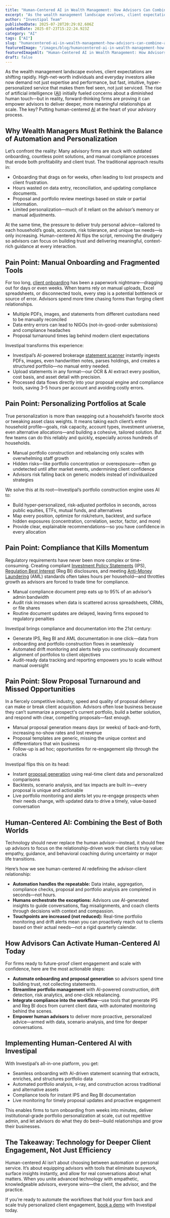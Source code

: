 ```yaml
---
title: "Human-Centered AI in Wealth Management: How Advisors Can Combine Automation with Personalized Client Engagement"
excerpt: "As the wealth management landscape evolves, client expectations are shifting rapidly. High-net-worth individuals and everyday investors alike now demand not just expertise and performance, but fast, intuitive,."
author: "Investipal Team"
publishedDate: 2025-07-28T20:29:02.606Z
updatedDate: 2025-07-23T15:22:24.923Z
category: "AI"
tags: ["AI"]
slug: "humancentered-ai-in-wealth-management-how-advisors-can-combine-automation-with-personalized-client-engagement"
featuredImage: "/images/blog/humancentered-ai-in-wealth-management-how-advisors-can-combine-automation-with-personalized-client-engagement__6880fa01d6846a925a88cc3f_How_20Personalized_20Portfolio_20Construction_20Is_20Reshaping_20Wealth_20Management_20_11_.png"
featuredImageAlt: "Human-Centered AI in Wealth Management: How Advisors Can Combine Automation with Personalized Client Engagement"
draft: false
---
```

<p id="">As the wealth management landscape evolves, client expectations are shifting rapidly. High-net-worth individuals and everyday investors alike now demand not just expertise and performance, but fast, intuitive, hyper-personalized service that makes them feel seen, not just serviced. The rise of artificial intelligence (<a href="/blog/tag/ai">AI</a>) initially fueled concerns about a diminished human touch—but in reality, forward-thinking firms are proving it can empower advisors to deliver deeper, more meaningful relationships at scale. The key? Putting human-centered <a href="/blog/tag/ai">AI</a> at the heart of your advisory process.</p><h2 id="">Why Wealth Managers Must Rethink the Balance of Automation and Personalization</h2><p id="">Let’s confront the reality: Many advisory firms are stuck with outdated onboarding, countless point solutions, and manual compliance processes that erode both profitability and client trust. The traditional approach results in:</p><ul id=""><li id="">Onboarding that drags on for weeks, often leading to lost prospects and client frustration.</li><li id="">Hours wasted on data entry, reconciliation, and updating compliance documents.</li><li id="">Proposal and portfolio review meetings based on stale or partial information.</li><li id="">Limited personalization—much of it reliant on the advisor’s memory or manual adjustments.</li></ul><p id="">At the same time, the pressure to deliver truly personal advice—tailored to each household’s goals, accounts, risk tolerance, and unique tax needs—is only increasing. Human-centered AI flips the script, removing the drudgery so advisors can focus on building trust and delivering meaningful, context-rich guidance at every interaction.</p><h2 id="">Pain Point: Manual Onboarding and Fragmented Tools</h2><p id="">For too long, <a href="/features/client-acquisition">client onboarding</a> has been a paperwork nightmare—dragging out for days or even weeks. When teams rely on manual uploads, Excel spreadsheets, or disconnected tools, every step is a potential bottleneck or source of error. Advisors spend more time chasing forms than forging client relationships.</p><ul id=""><li id="">Multiple PDFs, images, and statements from different custodians need to be manually reconciled</li><li id="">Data entry errors can lead to NIGOs (not-in-good-order submissions) and compliance headaches</li><li id="">Proposal turnaround times lag behind modern client expectations</li></ul><p id="">Investipal transforms this experience:</p><ul id=""><li id="">Investipal’s AI-powered brokerage <a href="/features/automated-statement-scanner">statement scanner</a> instantly ingests PDFs, images, even handwritten notes, parses holdings, and creates a structured portfolio—no manual entry needed.</li><li id="">Upload statements in any format—our OCR &amp; AI extract every position, cost basis, and asset detail with precision.</li><li id="">Processed data flows directly into your proposal engine and compliance tools, saving 3–5 hours per account and avoiding costly errors.</li></ul><h2 id="">Pain Point: Personalizing Portfolios at Scale</h2><p id="">True personalization is more than swapping out a household’s favorite stock or tweaking asset class weights. It means taking each client’s entire household profile—goals, risk capacity, account types, investment universe, even alternative allocations—and building a cohesive, tailored solution. But few teams can do this reliably and quickly, especially across hundreds of households.</p><ul id=""><li id="">Manual portfolio construction and rebalancing only scales with overwhelming staff growth</li><li id="">Hidden risks—like portfolio concentration or overexposure—often go undetected until after market events, undermining client confidence</li><li id="">Advisors risk falling back on generic models instead of individualized strategies</li></ul><p id="">We solve this at its root—Investipal’s portfolio construction engine uses AI to:</p><ul id=""><li id="">Build hyper-personalized, risk-adjusted portfolios in seconds, across public equities, ETFs, mutual funds, and alternatives</li><li id="">Map every position, optimize for risk/return, backtest, and surface hidden exposures (concentration, correlation, sector, factor, and more)</li><li id="">Provide clear, explainable recommendations—so you have confidence in every allocation</li></ul><h2 id="">Pain Point: Compliance that Kills Momentum</h2><p id="">Regulatory requirements have never been more complex or time-consuming. Creating compliant <a href="/features/investment-policy-statements">Investment Policy Statements</a> (IPS), <a href="/features/regulation-best-interest-generator">Regulation Best Interest</a> (Reg BI) disclosures, and meeting <a href="/blog/automated-aml-checks-financial-advisors-can-use-to-streamline-onboarding-and-maintain-compliance">Anti-Money Laundering</a> (AML) standards often takes hours per household—and throttles growth as advisors are forced to trade time for compliance.</p><ul id=""><li id="">Manual compliance document prep eats up to 95% of an advisor’s admin bandwidth</li><li id="">Audit risk increases when data is scattered across spreadsheets, CRMs, or file shares</li><li id="">Routine document updates are delayed, leaving firms exposed to regulatory penalties</li></ul><p id="">Investipal brings compliance and documentation into the 21st century:</p><ul id=""><li id="">Generate IPS, Reg BI and AML documentation in one click—data from onboarding and portfolio construction flows in seamlessly</li><li id="">Automated drift monitoring and alerts help you continuously document alignment of portfolios to client objectives</li><li id="">Audit-ready data tracking and reporting empowers you to scale without manual oversight</li></ul><h2 id="">Pain Point: Slow Proposal Turnaround and Missed Opportunities</h2><p id="">In a fiercely competitive industry, speed and quality of proposal delivery can make or break client acquisition. Advisors often lose business because they can’t summarize a prospect's current portfolio, build a better solution, and respond with clear, compelling proposals—fast enough.</p><ul id=""><li id="">Manual proposal generation means days (or weeks) of back-and-forth, increasing no-show rates and lost revenue</li><li id="">Proposal templates are generic, missing the unique context and differentiators that win business</li><li id="">Follow-up is ad hoc; opportunities for re-engagement slip through the cracks</li></ul><p id="">Investipal flips this on its head:</p><ul id=""><li id="">Instant <a href="/blog/how-to-create-professional-investment-proposals-in-under-10-minutes">proposal generation</a> using real-time client data and personalized comparisons</li><li id="">Backtests, scenario analysis, and tax impacts are built in—every proposal is unique and actionable</li><li id="">Live portfolio monitoring and alerts let you re-engage prospects when their needs change, with updated data to drive a timely, value-based conversation</li></ul><h2 id="">Human-Centered AI: Combining the Best of Both Worlds</h2><p id="">Technology should never replace the human advisor—instead, it should free up advisors to focus on the relationship-driven work that clients truly value: empathy, guidance, and behavioral coaching during uncertainty or major life transitions.</p><p id="">Here’s how we see human-centered AI redefining the advisor-client relationship:</p><ul id=""><li id=""><strong id="">Automation handles the repeatable:</strong> Data intake, aggregation, compliance checks, proposal and portfolio analysis are completed in seconds—not hours.</li><li id=""><strong id="">Humans orchestrate the exceptions:</strong> Advisors use AI-generated insights to guide conversations, flag misalignments, and coach clients through decisions with context and compassion.</li><li id=""><strong id="">Touchpoints are increased (not reduced):</strong> Real-time portfolio monitoring and drift alerts mean you can proactively reach out to clients based on their actual needs—not a rigid quarterly calendar.</li></ul><h2 id="">How Advisors Can Activate Human-Centered AI Today</h2><p id="">For firms ready to future-proof client engagement and scale with confidence, here are the most actionable steps:</p><ul id=""><li id=""><strong id="">Automate onboarding and proposal generation</strong> so advisors spend time building trust, not collecting statements.</li><li id=""><strong id="">Streamline portfolio management</strong> with AI-powered construction, drift detection, risk analytics, and one-click rebalancing.</li><li id=""><strong id="">Integrate compliance into the workflow</strong>—use tools that generate IPS and Reg BI docs from current client data, with automated monitoring behind the scenes.</li><li id=""><strong id="">Empower human advisors</strong> to deliver more proactive, personalized advice—armed with data, scenario analysis, and time for deeper conversations.</li></ul><h2 id="">Implementing Human-Centered AI with Investipal</h2><p id="">With Investipal’s all-in-one platform, you get:</p><ul id=""><li id="">Seamless onboarding with AI-driven statement scanning that extracts, enriches, and structures portfolio data</li><li id="">Automated portfolio analysis, x-ray, and construction across traditional and alternative assets</li><li id="">Compliance tools for instant IPS and Reg BI documentation</li><li id="">Live monitoring for timely proposal updates and proactive engagement</li></ul><p id="">This enables firms to turn onboarding from weeks into minutes, deliver institutional-grade portfolio personalization at scale, cut out repetitive admin, and let advisors do what they do best—build relationships and grow their businesses.</p><h2 id="">The Takeaway: Technology for Deeper Client Engagement, Not Just Efficiency</h2><p id="">Human-centered AI isn’t about choosing between automation or personal service. It’s about equipping advisors with tools that eliminate busywork, surface insights instantly, and allow for real conversations about what matters. When you unite advanced technology with empathetic, knowledgeable advisors, everyone wins—the client, the advisor, and the practice.</p><p id="">If you’re ready to automate the workflows that hold your firm back and scale truly personalized client engagement, <a href="/book-a-demo">book a demo</a> with Investipal today.</p>